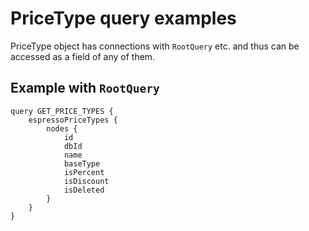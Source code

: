 # PriceType query examples

PriceType object has connections with `RootQuery` etc. and thus can be accessed as a field of any of them.

## Example with `RootQuery`

```gql
query GET_PRICE_TYPES {
	espressoPriceTypes {
		nodes {
			id
			dbId
			name
			baseType
			isPercent
			isDiscount
			isDeleted
		}
	}
}
```
